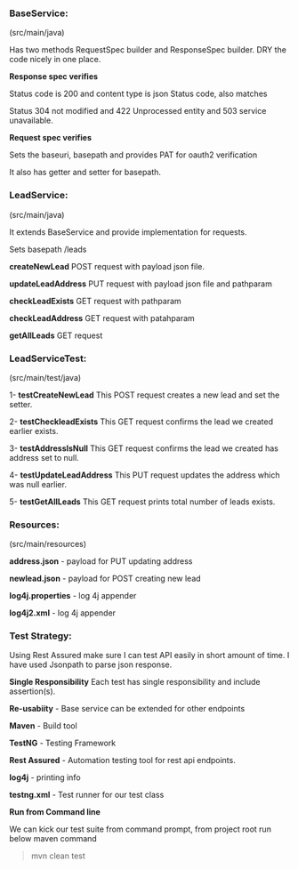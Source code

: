 ### **BaseService:** 
(src/main/java)

Has two methods RequestSpec builder and ResponseSpec builder. DRY the code nicely in one place.

**Response spec verifies**

Status code is 200 and content type is json Status code, also matches

Status 304 not modified and 422 Unprocessed entity and 503 service unavailable.

**Request spec verifies**

Sets the baseuri, basepath and provides PAT for oauth2 verification

It also has getter and setter for basepath.

### **LeadService:**
(src/main/java)

It extends BaseService and provide implementation for requests.

Sets basepath /leads

**createNewLead** POST request with payload json file.

**updateLeadAddress** PUT request with payload json file and pathparam

**checkLeadExists** GET request with pathparam

**checkLeadAddress** GET request with patahparam

**getAllLeads** GET request

### **LeadServiceTest:**
(src/main/test/java)

1- **testCreateNewLead** This POST request creates a new lead and set the setter.

2- **testCheckleadExists** This GET request confirms the lead we created earlier exists.

3- **testAddressIsNull** This GET request confirms the lead we created has address set to null.

4- **testUpdateLeadAddress** This PUT request updates the address which was null earlier.

5- **testGetAllLeads** This GET request prints total number of leads exists.

### **Resources:**
(src/main/resources)

**address.json** - payload for PUT updating address

**newlead.json** - payload for POST creating new lead

**log4j.properties** - log 4j appender

**log4j2.xml** - log 4j appender

### Test Strategy:

Using Rest Assured make sure I can test API easily in short amount of time.
I have used Jsonpath to parse json response.

**Single Responsibility** Each test has single responsibility and include assertion(s).

**Re-usabiity** - Base service can be extended for other endpoints

**Maven** - Build tool

**TestNG** - Testing Framework 

**Rest Assured** - Automation testing tool for rest api endpoints. 

**log4j** - printing info

**testng.xml** - Test runner for our test class

**Run from Command line**

We can kick our test suite from command prompt, from project root run below maven command 

>mvn clean test